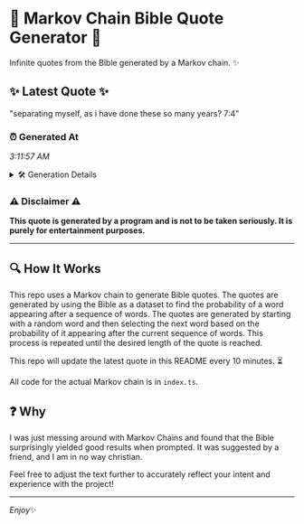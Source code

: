 # 📖 Markov Chain Bible Quote Generator 📖

Infinite quotes from the Bible generated by a Markov chain. ✨

## ✨ Latest Quote ✨
"separating myself, as i have done these so many years? 7:4"

### ⏰ Generated At
*3:11:57 AM*

<details>
    <summary>🛠️ Generation Details</summary>
    <p>
        <strong>🌱 Seed:</strong> separating<br>
        <strong>🔄 Iterations:</strong> 10<br>
        <strong>📜 Context History:</strong><br>[ separating ]: myself,<br>[ separating, myself, ]: as<br>[ separating, myself,, as ]: i<br>[ separating, myself,, as, i ]: have<br>[ separating, myself,, as, i, have ]: done<br>[ separating, myself,, as, i, have, done ]: these<br>[ myself,, as, i, have, done, these ]: so<br>[ as, i, have, done, these, so ]: many<br>[ i, have, done, these, so, many ]: years?<br>[ have, done, these, so, many, years? ]: 7:4<br>
    </p>
</details>

### ⚠️ Disclaimer ⚠️
**This quote is generated by a program and is not to be taken seriously. It is purely for entertainment purposes.**

---

## 🔍 How It Works

This repo uses a Markov chain to generate Bible quotes. The quotes are generated by using the Bible as a dataset to find the probability of a word appearing after a sequence of words. The quotes are generated by starting with a random word and then selecting the next word based on the probability of it appearing after the current sequence of words. This process is repeated until the desired length of the quote is reached.

This repo will update the latest quote in this README every 10 minutes. ⏳

All code for the actual Markov chain is in `index.ts`.

## ❓ Why

I was just messing around with Markov Chains and found that the Bible surprisingly yielded good results when prompted. 
It was suggested by a friend, and I am in no way christian.

Feel free to adjust the text further to accurately reflect your intent and experience with the project!

---

*Enjoy*✨
